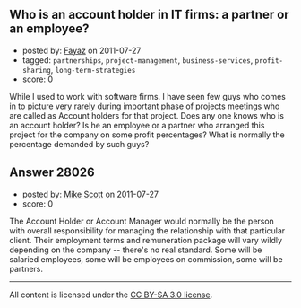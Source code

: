 ## Who is an account holder in IT firms: a partner or an employee?

- posted by: [Fayaz](https://stackexchange.com/users/-1/10049-fayaz) on 2011-07-27
- tagged: `partnerships`, `project-management`, `business-services`, `profit-sharing`, `long-term-strategies`
- score: 0

While I used to work with software firms. I have seen few guys who comes in to picture very rarely during important phase of projects meetings who are called as Account holders for that project. Does any one knows who is an account holder? 
Is he an employee or a partner who arranged this project for the company on some profit percentages? 
What is normally the percentage demanded by such guys?


## Answer 28026

- posted by: [Mike Scott](https://stackexchange.com/users/-1/6167-mike-scott) on 2011-07-27
- score: 0

The Account Holder or Account Manager would normally be the person with overall responsibility for managing the relationship with that particular client. Their employment terms and remuneration package will vary wildly depending on the company -- there's no real standard. Some will be salaried employees, some will be employees on commission, some will be partners.



---

All content is licensed under the [CC BY-SA 3.0 license](https://creativecommons.org/licenses/by-sa/3.0/).
